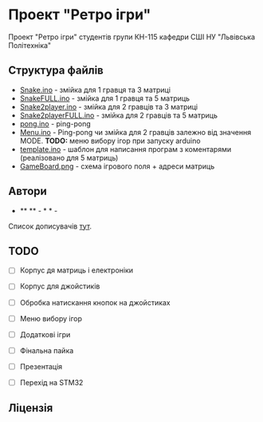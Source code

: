 # Проект "Ретро ігри"

Проект "Ретро ігри" студентів групи КН-115 кафедри СШІ НУ "Львівська Політехніка"

## Структура файлів

* [Snake.ino](https://github.com/DanyloMelnyk/RetroGames/blob/master/Snake/Snake.ino) - змійка для 1 гравця та 3 матриці
* [SnakeFULL.ino](https://github.com/DanyloMelnyk/RetroGames/blob/master/SnakeFULL/SnakeFULL.ino) - змійка для 1 гравця та 5 матриць
* [Snake2player.ino](https://github.com/DanyloMelnyk/RetroGames/blob/master/Snake2player/Snake2player.ino) - змійка для 2 гравців та 3 матриці
* [Snake2playerFULL.ino](https://github.com/DanyloMelnyk/RetroGames/blob/master/Snake2playerFULL/Snake2playerFULL.ino) - змійка для 2 гравців та 5 матриць
* [pong.ino](https://github.com/DanyloMelnyk/RetroGames/blob/master/pong/pong.ino) - ping-pong
* [Menu.ino](https://github.com/DanyloMelnyk/RetroGames/blob/master/Menu/Menu.ino) - Ping-pong чи змійка для 2 гравців залежно від значення MODE. **TODO:** меню вибору ігор при запуску arduino
* [template.ino](https://github.com/DanyloMelnyk/RetroGames/blob/master/template/template.ino) - шаблон для написання програм з коментарями (реалізовано для 5 матриць)
* [GameBoard.png](https://github.com/DanyloMelnyk/RetroGames/blob/master/GameBoard.png) - схема ігрового поля + адреси матриць

## Автори

* ** ** - * * - []()

Список дописувачів [тут](https://github.com/DanyloMelnyk/RetroGames/graphs/contributors).

## TODO

- [ ] Корпус дя матриць і електроніки
- [ ] Корпус для джойстиків
- [ ] Обробка натискання кнопок на джойстиках
- [ ] Меню вибору ігор
- [ ] Додаткові ігри
- [ ] Фінальна пайка
- [ ] Презентація

- [ ] Перехід на STM32

## Ліцензія
